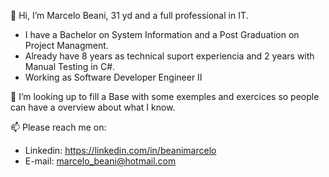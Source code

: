 👋 Hi, I’m Marcelo Beani, 31 yd and a full professional in IT.
-  I have a Bachelor on System Information and a Post Graduation on Project Managment. 
-  Already have 8 years as technical suport experiencia and 2 years with Manual Testing in C#.
-  Working as Software Developer Engineer II
 
💞️ I’m looking up to fill a Base with some exemples and exercices so people can have a overview about what I know.

📫 Please reach me on:
- Linkedin: https://linkedin.com/in/beanimarcelo
- E-mail: marcelo_beani@hotmail.com


